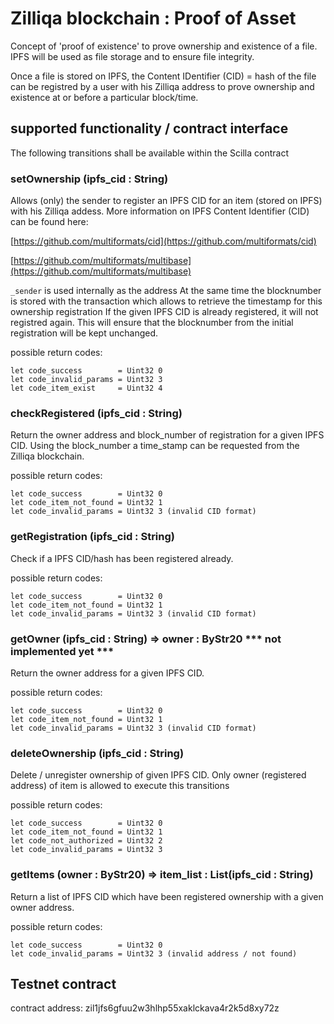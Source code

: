 # Zilliqa blockchain : Proof of Asset

Concept of 'proof of existence' to prove ownership and existence of a file. IPFS will be used as file storage and to ensure file integrity.

Once a file is stored on IPFS, the Content IDentifier (CID) = hash of the file can be registred by a user with his Zilliqa address to prove ownership and existence at or before a particular block/time.


## supported functionality / contract interface

The following transitions shall be available within the Scilla contract


### setOwnership (ipfs_cid : String)
Allows (only) the sender to register an IPFS CID for an item (stored on IPFS) with his Zilliqa addess.
More information on IPFS Content Identifier (CID) can be found here:

[https://github.com/multiformats/cid](https://github.com/multiformats/cid)

[https://github.com/multiformats/multibase](https://github.com/multiformats/multibase)


`_sender` is used internally as the address
At the same time the blocknumber is stored with the transaction which allows to retrieve the timestamp for this ownership registration
If the given IPFS CID is already registered, it will not registred again. This will ensure that the blocknumber from the initial registration will be kept unchanged.

possible return codes:
```
let code_success        = Uint32 0
let code_invalid_params = Uint32 3
let code_item_exist     = Uint32 4
```


### checkRegistered (ipfs_cid : String)
Return the owner address and block_number of registration for a given IPFS CID. Using the block_number a time_stamp can be requested from the Zilliqa blockchain.

possible return codes:
```
let code_success        = Uint32 0
let code_item_not_found = Uint32 1
let code_invalid_params = Uint32 3 (invalid CID format)
```


### getRegistration (ipfs_cid : String)
Check if a IPFS CID/hash has been registered already.

possible return codes:
```
let code_success        = Uint32 0
let code_item_not_found = Uint32 1
let code_invalid_params = Uint32 3 (invalid CID format)
```


### getOwner (ipfs_cid : String) => owner : ByStr20 *** not implemented yet ***
Return the owner address for a given IPFS CID.

possible return codes:
```
let code_success        = Uint32 0
let code_item_not_found = Uint32 1
let code_invalid_params = Uint32 3 (invalid CID format)
```


### deleteOwnership (ipfs_cid : String)
Delete / unregister ownership of given IPFS CID.
Only owner (registered address) of item is allowed to execute this transitions

possible return codes:

```
let code_success        = Uint32 0
let code_item_not_found = Uint32 1
let code_not_authorized = Uint32 2
let code_invalid_params = Uint32 3
```


### getItems (owner : ByStr20) => item_list : List(ipfs_cid : String)
Return a list of IPFS CID which have been registered ownership with a given owner address.

possible return codes:
```
let code_success        = Uint32 0
let code_invalid_params = Uint32 3 (invalid address / not found)
```

## Testnet contract
contract address: zil1jfs6gfuu2w3hlhp55xaklckava4r2k5d8xy72z
